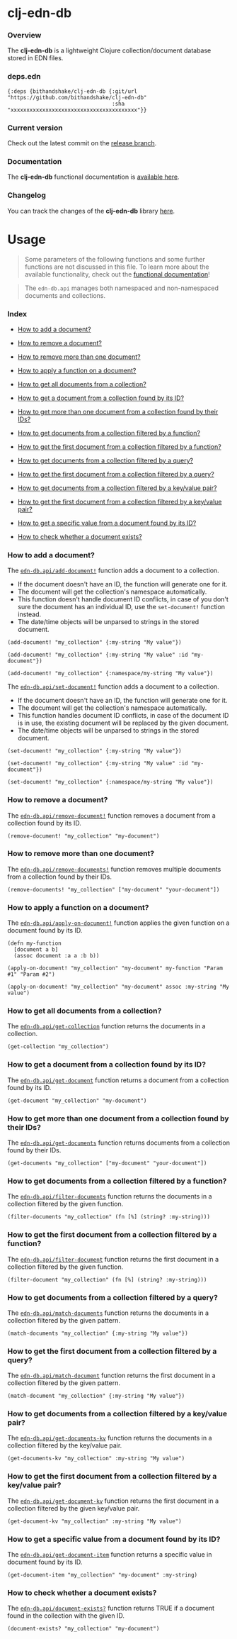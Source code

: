 
# clj-edn-db

### Overview

The <strong>clj-edn-db</strong> is a lightweight Clojure collection/document database stored in EDN files.

### deps.edn

```
{:deps {bithandshake/clj-edn-db {:git/url "https://github.com/bithandshake/clj-edn-db"
                                 :sha     "xxxxxxxxxxxxxxxxxxxxxxxxxxxxxxxxxxxxxxxx"}}
```

### Current version

Check out the latest commit on the [release branch](https://github.com/bithandshake/clj-edn-db/tree/release).

### Documentation

The <strong>clj-edn-db</strong> functional documentation is [available here](documentation/COVER.md).

### Changelog

You can track the changes of the <strong>clj-edn-db</strong> library [here](CHANGES.md).

# Usage

> Some parameters of the following functions and some further functions are not discussed in this file.
  To learn more about the available functionality, check out the [functional documentation](documentation/COVER.md)!

> The `edn-db.api` manages both namespaced and non-namespaced documents and collections.

### Index

- [How to add a document?](#how-to-add-a-document)

- [How to remove a document?](#how-to-remove-a-document)

- [How to remove more than one document?](#how-to-remove-more-than-one-document)

- [How to apply a function on a document?](#how-to-apply-a-function-on-a-document)

- [How to get all documents from a collection?](#how-to-get-all-documents-from-a-collection)

- [How to get a document from a collection found by its ID?](#how-to-get-a-document-from-a-collection-found-by-its-id)

- [How to get more than one document from a collection found by their IDs?](#how-to-get-more-than-one-document-from-a-collection-found-by-their-ids)

- [How to get documents from a collection filtered by a function?](#how-to-get-documents-from-a-collection-filtered-by-a-function)

- [How to get the first document from a collection filtered by a function?](#how-to-get-the-first-document-from-a-collection-filtered-by-a-function)

- [How to get documents from a collection filtered by a query?](#how-to-get-documents-from-a-collection-filtered-by-a-query)

- [How to get the first document from a collection filtered by a query?](#how-to-get-the-first-document-from-a-collection-filtered-by-a-query)

- [How to get documents from a collection filtered by a key/value pair?](#how-to-get-documents-from-a-collection-filtered-by-a-key-value-pair)

- [How to get the first document from a collection filtered by a key/value pair?](#how-to-get-the-first-document-from-a-collection-filtered-by-a-key-value-pair)

- [How to get a specific value from a document found by its ID?](#how-to-get-a-specific-value-from-a-document-found-by-its-id)

- [How to check whether a document exists?](#how-to-check-whether-a-document-exists)

### How to add a document?

The [`edn-db.api/add-document!`](documentation/clj/edn-db/API.md/#add-document)
function adds a document to a collection.

- If the document doesn't have an ID, the function will generate one for it.
- The document will get the collection's namespace automatically.
- This function doesn't handle document ID conflicts, in case of you don't sure
  the document has an individual ID, use the `set-document!` function instead.
- The date/time objects will be unparsed to strings in the stored document.

```
(add-document! "my_collection" {:my-string "My value"})
```

```
(add-document! "my_collection" {:my-string "My value" :id "my-document"})
```

```
(add-document! "my_collection" {:namespace/my-string "My value"})
```

The [`edn-db.api/set-document!`](documentation/clj/edn-db/API.md/#set-document)
function adds a document to a collection.

- If the document doesn't have an ID, the function will generate one for it.
- The document will get the collection's namespace automatically.
- This function handles document ID conflicts, in case of the document ID is in
  use, the existing document will be replaced by the given document.
- The date/time objects will be unparsed to strings in the stored document.

```
(set-document! "my_collection" {:my-string "My value"})
```

```
(set-document! "my_collection" {:my-string "My value" :id "my-document"})
```

```
(set-document! "my_collection" {:namespace/my-string "My value"})
```

### How to remove a document?

The [`edn-db.api/remove-document!`](documentation/clj/edn-db/API.md/#remove-document)
function removes a document from a collection found by its ID.

```
(remove-document! "my_collection" "my-document")
```

### How to remove more than one document?

The [`edn-db.api/remove-documents!`](documentation/clj/edn-db/API.md/#remove-documents)
function removes multiple documents from a collection found by their IDs.

```
(remove-documents! "my_collection" ["my-document" "your-document"])
```

### How to apply a function on a document?

The [`edn-db.api/apply-on-document!`](documentation/clj/edn-db/API.md/#apply-on-document)
function applies the given function on a document found by its ID.

```
(defn my-function
  [document a b]
  (assoc document :a a :b b))

(apply-on-document! "my_collection" "my-document" my-function "Param #1" "Param #2")
```

```
(apply-on-document! "my_collection" "my-document" assoc :my-string "My value")
```

### How to get all documents from a collection?

The [`edn-db.api/get-collection`](documentation/clj/edn-db/API.md/#get-collection)
function returns the documents in a collection.

```
(get-collection "my_collection")
```

### How to get a document from a collection found by its ID?

The [`edn-db.api/get-document`](documentation/clj/edn-db/API.md/#get-document)
function returns a document from a collection found by its ID.

```
(get-document "my_collection" "my-document")
```

### How to get more than one document from a collection found by their IDs?

The [`edn-db.api/get-documents`](documentation/clj/edn-db/API.md/#get-documents)
function returns documents from a collection found by their IDs.

```
(get-documents "my_collection" ["my-document" "your-document"])
```

### How to get documents from a collection filtered by a function?

The [`edn-db.api/filter-documents`](documentation/clj/edn-db/API.md/#filter-documents)
function returns the documents in a collection filtered by the given function.

```
(filter-documents "my_collection" (fn [%] (string? :my-string)))
```

### How to get the first document from a collection filtered by a function?

The [`edn-db.api/filter-document`](documentation/clj/edn-db/API.md/#filter-document)
function returns the first document in a collection filtered by the given function.

```
(filter-document "my_collection" (fn [%] (string? :my-string)))
```

### How to get documents from a collection filtered by a query?

The [`edn-db.api/match-documents`](documentation/clj/edn-db/API.md/#match-documents)
function returns the documents in a collection filtered by the given pattern.

```
(match-documents "my_collection" {:my-string "My value"})
```

### How to get the first document from a collection filtered by a query?

The [`edn-db.api/match-document`](documentation/clj/edn-db/API.md/#match-document)
function returns the first document in a collection filtered by the given pattern.

```
(match-document "my_collection" {:my-string "My value"})
```

### How to get documents from a collection filtered by a key/value pair?

The [`edn-db.api/get-documents-kv`](documentation/clj/edn-db/API.md/#get-documents-kv)
function returns the documents in a collection filtered by the key/value pair.

```
(get-documents-kv "my_collection" :my-string "My value")
```

### How to get the first document from a collection filtered by a key/value pair?

The [`edn-db.api/get-document-kv`](documentation/clj/edn-db/API.md/#get-document-kv)
function returns the first document in a collection filtered by the given key/value pair.

```
(get-document-kv "my_collection" :my-string "My value")
```

### How to get a specific value from a document found by its ID?

The [`edn-db.api/get-document-item`](documentation/clj/edn-db/API.md/#get-document-item)
function returns a specific value in document found by its ID.

```
(get-document-item "my_collection" "my-document" :my-string)
```

### How to check whether a document exists?

The [`edn-db.api/document-exists?`](documentation/clj/edn-db/API.md/#document-exists)
function returns TRUE if a document found in the collection with the given ID.

```
(document-exists? "my_collection" "my-document")
```
